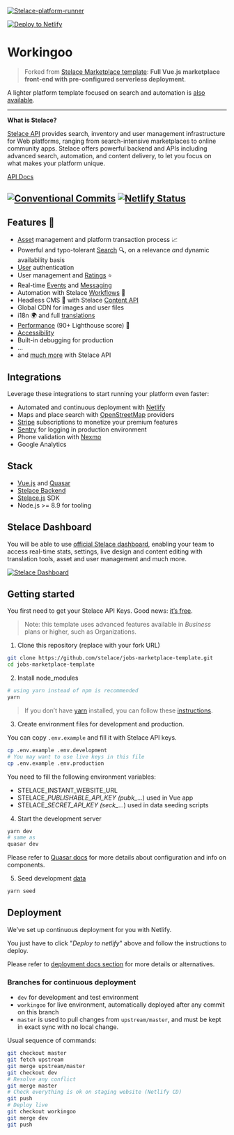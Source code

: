 [![Stelace-platform-runner](https://user-images.githubusercontent.com/12909094/59638847-c41f1900-9159-11e9-9fa5-6d7806d57c92.png)](https://stelace.com)

[![Deploy to Netlify](https://www.netlify.com/img/deploy/button.svg)](https://app.netlify.com/start/deploy?repository=https://github.com/stelace/jobs-marketplace-template)

# Workingoo

> Forked from [Stelace Marketplace template](https://github.com/stelace/jobs-marketplace-template):
**Full Vue.js marketplace front-end with pre-configured serverless deployment**.

A lighter platform template focused on search and automation is [also available](https://github.com/stelace/heroes-platform-demo).

---

**What is Stelace?**

[Stelace API](https://stelace.com/) provides search, inventory and user management infrastructure for Web platforms, ranging from search-intensive marketplaces to online community apps.
Stelace offers powerful backend and APIs including advanced search, automation, and content delivery, to let you focus on what makes your platform unique.

[API Docs](https://stelace.com/docs)

[![Conventional Commits](https://img.shields.io/badge/Conventional%20Commits-1.0.0-yellow.svg)](https://conventionalcommits.org)
[![Netlify Status](https://api.netlify.com/api/v1/badges/5f94a520-42b2-47b6-9c69-c9797b02bd15/deploy-status)](https://app.netlify.com/sites/stelace-instant-workingoo/deploys)
---

## Features :gift:

- [Asset](https://stelace.com/docs/assets) management and platform transaction process :chart_with_upwards_trend:
- Powerful and typo-tolerant [Search](https://stelace.com/docs/search) :mag:, on a relevance _and_ dynamic availability basis
- [User](https://stelace.com/docs/users) authentication
- User management and [Ratings](https://stelace.com/docs/ratings) :star:
- Real-time [Events](https://stelace.com/docs/command/events) and [Messaging](https://stelace.com/docs/messages)
- Automation with Stelace [Workflows](https://stelace.com/docs/command/workflows) :traffic_light:
- Headless CMS :page_with_curl: with Stelace [Content API](https://stelace.com/docs/content)
- Global CDN for images and user files
- i18n :earth_africa: and full [translations](./docs/i18n.md)
- [Performance](./docs/performance.md) (90+ Lighthouse score) :checkered_flag:
- [Accessibility](./docs/accessibility.md)
- Built-in debugging for production
- …
- and [much more](https://stelace.com) with Stelace API

## Integrations

Leverage these integrations to start running your platform even faster:

- Automated and continuous deployment with [Netlify](https://www.netlify.com/)
- Maps and place search with [OpenStreetMap](https://www.openstreetmap.org/) providers
- [Stripe](https://stripe.com/) subscriptions to monetize your premium features
- [Sentry](https://sentry.io/) for logging in production environment
- Phone validation with [Nexmo](https://www.nexmo.com/)
- Google Analytics

## Stack

- [Vue.js](https://github.com/vuejs/vue) and [Quasar](https://github.com/quasarframework/quasar)
- [Stelace Backend](https://stelace.com)
- [Stelace.js](https://github.com/stelace/stelace.js) SDK
- Node.js >= 8.9 for tooling

## Stelace Dashboard

You will be able to use [official Stelace dashboard](https://stelace.com), enabling your team to access real-time stats, settings, live design and content editing with translation tools, asset and user management and much more.

[![Stelace Dashboard](https://user-images.githubusercontent.com/12909094/38527674-415ac06c-3c5c-11e8-89d3-c92c3be1d377.png)](https://stelace.com)

## Getting started

You first need to get your Stelace API Keys. Good news: [it’s free](https://stelace.com/pricing).

> Note: this template uses advanced features available in _Business_ plans or higher, such as Organizations.

1. Clone this repository (replace with your fork URL)

```sh
git clone https://github.com/stelace/jobs-marketplace-template.git
cd jobs-marketplace-template
```

2. Install node_modules

```sh
# using yarn instead of npm is recommended
yarn
```

> If you don’t have [yarn](https://yarnpkg.com/) installed, you can follow these [instructions](https://yarnpkg.com/docs/install).

3. Create environment files for development and production.

You can copy `.env.example` and fill it with Stelace API keys.

```sh
cp .env.example .env.development
# You may want to use live keys in this file
cp .env.example .env.production
```

You need to fill the following environment variables:

- STELACE_INSTANT_WEBSITE_URL
- STELACE_*PUBLISHABLE_API_KEY (pubk_*...) used in Vue app
- STELACE_*SECRET_API_KEY (seck_*...) used in data seeding scripts

4. Start the development server

```sh
yarn dev
# same as
quasar dev
```

Please refer to [Quasar docs](https://v1.quasar-framework.org/) for more details about configuration and info on components.

5. Seed development [data](./docs/development-data.md)

```sh
yarn seed
```

## Deployment

We’ve set up continuous deployment for you with Netlify.

You just have to click "_Deploy to netlify_" above and follow the instructions to deploy.

Please refer to [deployment docs section](./docs/deployment.md) for more details or alternatives.

### Branches for continuous deployment

- `dev` for development and test environment
- `workingoo` for live environment, automatically deployed after any commit on this branch
- `master` is used to pull changes from `upstream/master`, and must be kept in exact sync with no local change.

Usual sequence of commands:

```sh
git checkout master
git fetch upstream
git merge upstream/master
git checkout dev
# Resolve any conflict
git merge master
# Check everything is ok on staging website (Netlify CD)
git push
# Deploy live
git checkout workingoo
git merge dev
git push
```
